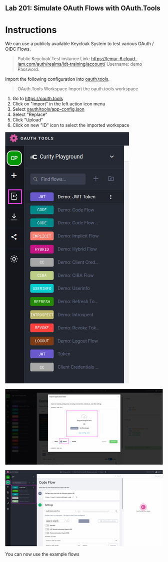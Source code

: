 Lab 201: Simulate OAuth Flows with OAuth.Tools
---

# Instructions

We can use a publicly available Keycloak System to test various OAuth / OIDC Flows.

> Public Keycloak Test instance
> Link: https://lemur-6.cloud-iam.com/auth/realms/idt-training/account/
> Username: demo
> Password: <Ask instructor>

Import the following configuration into [oauth.tools](https://oauth.tools).

> OAuth.Tools Workspace
> Import the oauth.tools workspace

1. Go to https://oauth.tools
1. Click on "import" in the left action icon menu
1. Select [oauth/tools/app-config.json](./oauth/tools/app-config.json)
1. Select "Replace"
1. Click "Upload"
1. Click on new "ID" icon to select the imported workspace

![img_1.png](img_1.png)

![img_import_oauth_tools.png](img_import_oauth_tools.png)

![img_2.png](img_2.png)

You can now use the example flows